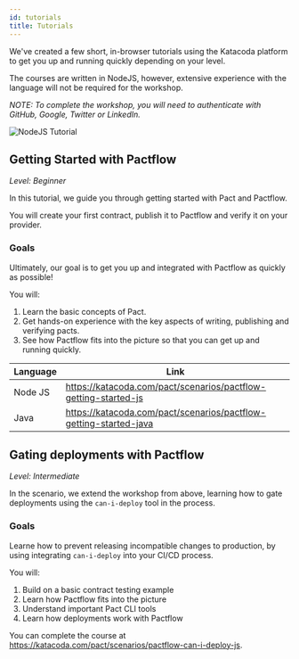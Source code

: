 ```yaml
---
id: tutorials
title: Tutorials
---
```


We've created a few short, in-browser tutorials using the Katacoda platform to get you up and running quickly depending on your level.

The courses are written in NodeJS, however, extensive experience with the language will not be required for the workshop.

_NOTE: To complete the workshop, you will need to authenticate with GitHub, Google, Twitter or LinkedIn._

![NodeJS Tutorial](/workshops/katacoda-screenshot.png)

## Getting Started with Pactflow

_Level: Beginner_

In this tutorial, we guide you through getting started with Pact and Pactflow.

You will create your first contract, publish it to Pactflow and verify it on your provider.

### Goals

Ultimately, our goal is to get you up and integrated with Pactflow as quickly as possible!

You will:

1. Learn the basic concepts of Pact.
1. Get hands-on experience with the key aspects of writing, publishing and verifying pacts.
1. See how Pactflow fits into the picture so that you can get up and running quickly.

| Language | Link |
| --------- | ----- |
| Node JS  | https://katacoda.com/pact/scenarios/pactflow-getting-started-js |
| Java     | https://katacoda.com/pact/scenarios/pactflow-getting-started-java |


## Gating deployments with Pactflow

_Level: Intermediate_

In the scenario, we extend the workshop from above, learning how to gate deployments using the `can-i-deploy` tool in the process.

### Goals

Learne how to prevent releasing incompatible changes to production, by using integrating `can-i-deploy` into your CI/CD process.

You will:

1. Build on a basic contract testing example
1. Learn how Pactflow fits into the picture
1. Understand important Pact CLI tools
1. Learn how deployments work with Pactflow

You can complete the course at https://katacoda.com/pact/scenarios/pactflow-can-i-deploy-js.
